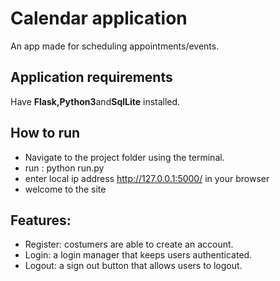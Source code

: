 # Calendar application
An app made for scheduling appointments/events.

## Application requirements
Have **Flask,Python3**and**SqlLite** installed.
## How to run
- Navigate to the project folder using the terminal.
- run : python run.py
- enter local ip address http://127.0.0.1:5000/ in your browser
- welcome to the site
## Features: 
- Register: costumers are able to create an account.
- Login: a login manager that keeps users authenticated.
- Logout: a sign out button that allows users to logout.
